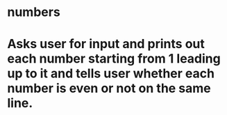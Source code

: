 # numbers

# Asks user for input and prints out each number starting from 1 leading up to it and tells user whether each number is even or not on the same line.
